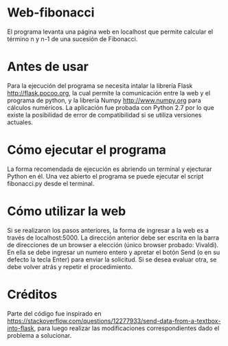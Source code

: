 # Web-fibonacci
El programa levanta una página web en localhost que permite calcular el término n y n-1 de una sucesión de Fibonacci.
# Antes de usar
Para la ejecución del programa se necesita intalar la librería Flask http://flask.pocoo.org, la cual permite la comunicación entre la web y el programa de python, y la librería Numpy http://www.numpy.org para cálculos numéricos. La aplicación fue probada con Python 2.7 por lo que existe la posibilidad de error de compatibilidad si se utiliza versiones actuales. 
# Cómo ejecutar el programa
La forma recomendada de ejecución es abriendo un terminal y ejecturar Python en él. Una vez abierto el programa se puede ejecutar el script fibonacci.py desde el terminal.
# Cómo utilizar la web
Si se realizaron los pasos anteriores, la forma de ingresar a la web es a través de localhost:5000. La dirección anterior debe ser escrita en la barra de direcciones de un browser a elección (único browser probado: Vivaldi). En ella se debe ingresar un numero entero y apretar el botón Send (o en su defecto la tecla Enter) para enviar la solicitud. Si se desea evaluar otra, se debe volver atrás y repetir el procedimiento.
# Créditos
Parte del código fue inspirado en https://stackoverflow.com/questions/12277933/send-data-from-a-textbox-into-flask, para luego realizar las modificaciones correspondientes dado el problema a solucionar. 

